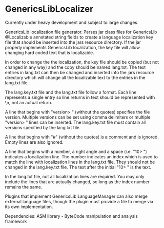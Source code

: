 GenericsLibLocalizer
====================

Currently under heavy development and subject to large changes.

GenericsLib localization file generator. Parses jar class files for GenericsLib @Localizable annotated string fields to create a language localization key file that should be inserted into the jars resource directory. If the jar properly implements GenericsLib localization, the key file will allow changing hard coded text that is localizable.

In order to change the the localization, the key file should be copied (but not changed in any way) and the copy should be named lang.txt. The text entries in lang.txt can then be changed and inserted into the jars resource directory which will change all the localizable text to the entries in the lang.txt file.

The lang.key.txt file and the lang.txt file follow a format. Each line represents a single entry so line returns in text should be represented with \n, not an actual return.

A line that begins with "version> " (without the quotes) specifies the file version. Multiple versions can be set using comma delimiters or multiple "version> " lines can be inserted. The lang.key.txt file must contain all versions specified by the lang.txt file.

A line that begins with "#" (without the quotes) is a comment and is ignored. Empty lines are also ignored.

A line that begins with a number, a right angle and a space (i.e. "10> ") indicates a localization line. The number indicates an index which is used to match the line with localization lines in the lang.txt file. They should not be changed in the lang.key.txt file. The text after the initial "10> " is the text.

In the lang.txt file, not all localization lines are required. You may only include the lines that are actually changed, so long as the index number remains the same.

Plugins that implement GenericsLib LanguageManager can also merge external language files, though the plugin must provide a file to merge via its own implementation.

Dependencies:
ASM library - ByteCode manipulation and analysis framework
